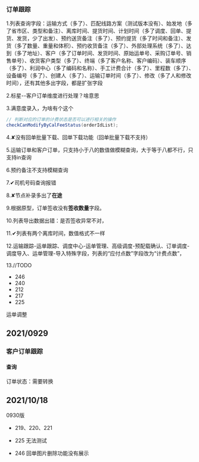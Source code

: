### 订单跟踪

1.列表查询字段：运输方式（多了）、匹配线路方案（测试版本没有）、始发地（多了省市区、类型和备注）、离库时间、提货时间、计划时间（多了调度、回单、提货、发货，少了出发）、预约送货备注（多了）、预约提货（多了时间和备注）、发货（多了数量、重量和体积）、预约收货备注（多了）、外部处理系统（多了）、达到（多了地址）、客户（多了订单时间、发货时间、原始运单号、采购订单号、销售单号）、收货客户类型（多了）、终端（多了客户名称、客户编码）、装车顺序（多了）、利润中心（多了编码和名称）、手工计费合计（多了）、里程数（多了）、设备编号（多了）、创建人（多了）、运输订单时间（多了）、修改（多了人和修改时间），还有其他多出字段，都是扩张字段

2.标星--客户订单维度进行处理？啥意思

3.满意度录入，为啥有个这个

```java
// 判断对应的订单的计费状态是否可以进行相关的操作
checkCanModifyByCalFeeStatus(orderIdList);
```

4.✘没有回单批量下载、回单下载功能（回单批量下载不支持）

5.运输订单和客户订单，只支持小于八的数值做模糊查询，大于等于八都不行，只支持in查询

6.预约备注不支持模糊查询

7.✔司机号码查询报错

8.✘节点补录多出了**在途**

9.根据原型，订单签收没有**签收数量**字段。

10.列表导出数据出错：是否签收异常不对，

11.✔列表有两个离库时间，数值格式不一样

12.运输跟踪-运单跟踪、调度中心-运单管理、高级调度-预配载确认、订单调度-调度导入、运单管理-导入特殊字段，列表的“应付点数”字段改为“计费点数”，

13.//TODO

- 246
- 240
- 212
- 217
- 225

运单调整



## 2021/0929

### 客户订单跟踪

#### 查询

订单状态：需要转换

## 2021/10/18

0930版

- 219、220、221

- 225 无法测试
- 246 回单图片删除功能没有展示
